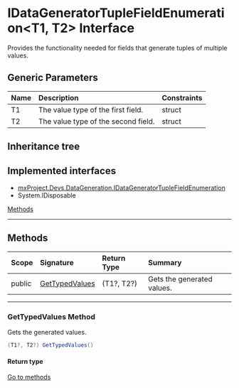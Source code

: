 ﻿


# IDataGeneratorTupleFieldEnumeration&lt;T1, T2&gt; Interface



Provides the functionality needed for fields that generate tuples of multiple values.





## Generic Parameters
|Name|Description|Constraints|
|:--|:--|:--|
| T1 | The value type of the first field. | struct |
| T2 | The value type of the second field. | struct |

## Inheritance tree
## Implemented interfaces
* [mxProject.Devs.DataGeneration.IDataGeneratorTupleFieldEnumeration](../mxProject.Devs.DataGeneration/IDataGeneratorTupleFieldEnumeration.md)
* System.IDisposable

[Methods](#Methods)&nbsp;&nbsp;





---
## Methods
|Scope|Signature|Return Type|Summary|
|:--|:--|:--|:--|
| public | [GetTypedValues](#gettypedvalues-method) | (T1?, T2?) | Gets the generated values. |
---
### GetTypedValues Method

Gets the generated values.
```c#
(T1?, T2?) GetTypedValues()
```
#### Return type


[Go to methods](#Methods)



